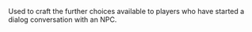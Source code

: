 Used to craft the further choices available to players who have started a dialog conversation with an NPC.